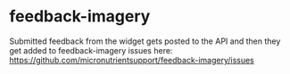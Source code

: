 # feedback-imagery

Submitted feedback from the widget gets posted to the API and then they get added to feedback-imagery issues here:
https://github.com/micronutrientsupport/feedback-imagery/issues
